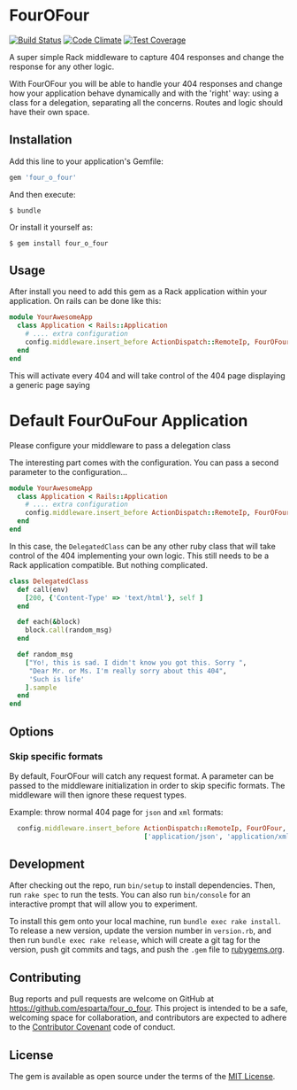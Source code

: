 # FourOFour

[![Build
Status](https://travis-ci.org/esparta/four_o_four.svg?branch=master)](https://travis-ci.org/esparta/four_o_four)
[![Code
Climate](https://codeclimate.com/github/esparta/four_o_four/badges/gpa.svg)](https://codeclimate.com/github/esparta/four_o_four)
[![Test
Coverage](https://codeclimate.com/github/esparta/four_o_four/badges/coverage.svg)](https://codeclimate.com/github/esparta/four_o_four/coverage)

A super simple Rack middleware to capture 404 responses and change the response
for any other logic.

With FourOFour you will be able to handle your 404 responses and change
how your application behave dynamically and with the 'right' way: using a
class for a delegation, separating all the concerns. Routes and logic should
have their own space.

## Installation

Add this line to your application's Gemfile:

```ruby
gem 'four_o_four'
```

And then execute:

    $ bundle

Or install it yourself as:

    $ gem install four_o_four

## Usage

After install you need to add this gem as a Rack application within your
application. On rails can be done like this:

```ruby
module YourAwesomeApp
  class Application < Rails::Application
    # .... extra configuration
    config.middleware.insert_before ActionDispatch::RemoteIp, FourOFour
  end
end
```

This will activate every 404 and will take control of the 404 page displaying
a generic page saying

<h1>Default FourOuFour Application</h1>

Please configure your middleware to pass a delegation class

The interesting part comes with the configuration. You can pass a second
parameter to the configuration...

```ruby
module YourAwesomeApp
  class Application < Rails::Application
    # .... extra configuration
    config.middleware.insert_before ActionDispatch::RemoteIp, FourOFour, 'DelegatedClass'
  end
end
```

In this case, the `DelegatedClass` can be any other ruby class that will take
control of the 404 implementing your own logic. This still needs to be a Rack
application compatible. But nothing complicated.

```ruby
class DelegatedClass
  def call(env)
    [200, {'Content-Type' => 'text/html'}, self ]
  end

  def each(&block)
    block.call(random_msg)
  end

  def random_msg
    ["Yo!, this is sad. I didn't know you got this. Sorry ",
     "Dear Mr. or Ms. I'm really sorry about this 404",
     'Such is life'
    ].sample
  end
end
```

## Options

### Skip specific formats

By default, FourOFour will catch any request format. A parameter can be passed to the middleware initialization in order to skip specific formats. The middleware will then ignore these request types.

Example: throw normal 404 page for `json` and `xml` formats:
```ruby
  config.middleware.insert_before ActionDispatch::RemoteIp, FourOFour, 'DelegatedClass',
                                  ['application/json', 'application/xml']
```

## Development

After checking out the repo, run `bin/setup` to install dependencies. Then, run `rake spec` to run the tests. You can also run `bin/console` for an interactive prompt that will allow you to experiment.

To install this gem onto your local machine, run `bundle exec rake install`. To release a new version, update the version number in `version.rb`, and then run `bundle exec rake release`, which will create a git tag for the version, push git commits and tags, and push the `.gem` file to [rubygems.org](https://rubygems.org).

## Contributing

Bug reports and pull requests are welcome on GitHub at https://github.com/esparta/four_o_four. This project is intended to be a safe, welcoming space for collaboration, and contributors are expected to adhere to the [Contributor Covenant](http://contributor-covenant.org) code of conduct.


## License

The gem is available as open source under the terms of the [MIT License](http://opensource.org/licenses/MIT).

